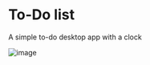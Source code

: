# To-Do list
A simple to-do desktop app with a clock

![image](https://github.com/sefi0609/Python-Apps/assets/81361291/2417a816-a437-41a8-934b-e73f93015ac3)
